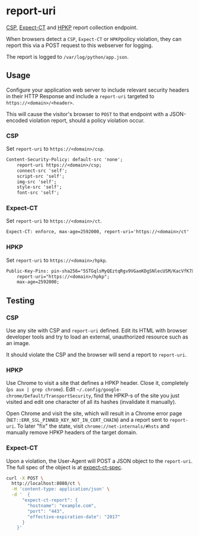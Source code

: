 # report-uri

[CSP][], [Expect-CT][] and [HPKP][] report collection endpoint.

When browsers detect a `CSP`, `Expect-CT` or `HPKP`policy
violation, they can report this via a POST request to this
webserver for logging.

The report is logged to `/var/log/python/app.json`.

## Usage

Configure your application web server to include relevant security headers in their
HTTP Response and include a `report-uri` targeted to `https://<domain>/<header>`.

This will cause the visitor's browser to `POST` to that endpoint
with a JSON-encoded violation report, should a policy violation occur.

### CSP

Set `report-uri` to `https://<domain>/csp`.

```txt
Content-Security-Policy: default-src 'none';
    report-uri https://<domain>/csp;
    connect-src 'self';
    script-src 'self';
    img-src 'self';
    style-src 'self';
    font-src 'self';
```

### Expect-CT

Set `report-uri` to `https://<domain>/ct`.

```txt
Expect-CT: enforce, max-age=2592000, report-uri='https://<domain>/ct'
```

### HPKP

Set `report-uri` to `https://<domain>/hpkp`.

```txt
Public-Key-Pins: pin-sha256="5STGqlsMyQEztqRgv9VGaoKDgSNlecUSM/KacVfK7Xg=";
    report-uri="https://<domain>/hpkp";
    max-age=2592000;
```

## Testing

### CSP

Use any site with CSP and `report-uri` defined.
Edit its HTML with browser developer tools and try to load an external,
unauthorized resource such as an image.

It should violate the CSP and the browser will send a report to `report-uri`.

### HPKP

Use Chrome to visit a site that defines a HPKP header.
Close it, completely (`ps aux | grep chrome`).
Edit `~/.config/google-chrome/Default/TransportSecurity`, find the HPKP-s of
the site you just visited and edit one character of all its hashes
(invalidate it manually).

Open Chrome and visit the site, which will result in a Chrome error page
(`NET::ERR_SSL_PINNED_KEY_NOT_IN_CERT_CHAIN`) and a report sent to
`report-uri`. To later "fix" the state, visit `chrome://net-internals/#hsts`
and manually remove HPKP headers of the target domain.

### Expect-CT

Upon a violation, the User-Agent will POST a JSON object to the `report-uri`.
The full spec of the object is at [expect-ct-spec][].

```bash
curl -X POST \
  http://localhost:8080/ct \
  -H 'content-type: application/json' \
  -d '  {
      "expect-ct-report": {
        "hostname": "example.com",
        "port": "443",
        "effective-expiration-date": "2017"
      }
    }'
```

[CSP]: https://developer.mozilla.org/en-US/docs/Web/HTTP/CSP#Enabling_reporting
[HPKP]: https://developer.mozilla.org/en-US/docs/Web/HTTP/Public_Key_Pinning
[expect-ct-spec]: https://tools.ietf.org/html/draft-ietf-httpbis-expect-ct-02
[Expect-CT]: https://scotthelme.co.uk/a-new-security-header-expect-ct/
